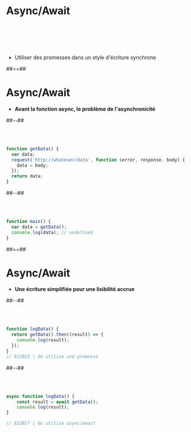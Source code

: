 <!-- .slide: -->

# Async/Await

<br/>
<br/>
<br/>
<br/>

- Utiliser des promesses dans un style d'écriture synchrone

##==##

<!-- .slide: class="two-column-layout" -->

# Async/Await

- **Avant la fonction async, le problème de l'asynchronicité**

##--##

<!-- .slide: class="with-code" -->

<br/>
<br/>

```javascript
function getData() {
  var data;
  request('http://whatever/data', function (error, response, body) {
    data = body;
  });
  return data;
}
```

##--##

<!-- .slide: class="with-code" -->

<br/>
<br/>

```javascript
function main() {
  var data = getData();
  console.log(data); // undefined
}
```

##==##

<!-- .slide: class="two-column-layout" -->

# Async/Await

- **Une écriture simplifiée pour une lisibilité accrue**

##--##

<!-- .slide: class="with-code" -->

<br/>
<br/>

```javascript
function logData() {
  return getData().then((result) => {
    console.log(result);
  });
}
// ES2015 | On utilise une promesse
```

##--##

<!-- .slide: class="with-code" -->

<br/>
<br/>

```javascript
async function logData() {
    const result = await getData();
    console.log(result);
} 

// ES2017 | On utilise async/await
```
